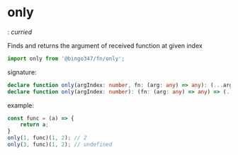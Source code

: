 # only

: _curried_

Finds and returns the argument of received function at given index

```javascript
import only from '@bingo347/fn/only';
```

signature:

```typescript
declare function only(argIndex: number, fn: (arg: any) => any): (...args: any[]) => any;
declare function only(argIndex: number): (fn: (arg: any) => any) => (...args: any[]) => any;

```

example:

```javascript
const func = (a) => {
    return a;
}
only(1, func)(1, 2); // 2
only(3, func)(1, 2); // undefined
```
